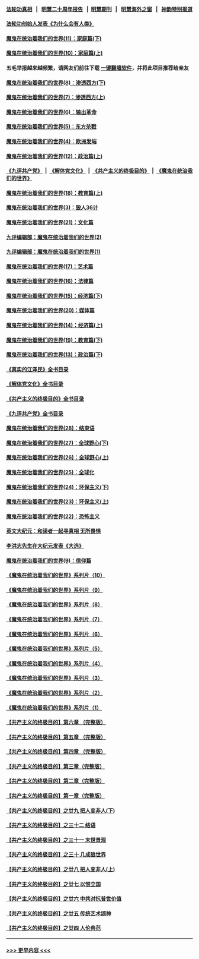 #### [法轮功真相](https://github.com/gfw-breaker/truth/blob/master/README.md?t=0) &nbsp;&nbsp;|&nbsp;&nbsp; [明慧二十周年报告](https://github.com/gfw-breaker/mh-reports/blob/master/README.md?t=0) &nbsp;&nbsp;|&nbsp;&nbsp;[明慧期刊](https://github.com/gfw-breaker/mh-qikan) &nbsp;&nbsp;|&nbsp;&nbsp; [明慧海外之窗](https://github.com/gfw-breaker/mh-news/blob/master/README.md?t=0) &nbsp;&nbsp;|&nbsp;&nbsp; [神韵特别报道](https://github.com/gfw-breaker/mh-news/blob/master/shenyun.md?t=0)
#### [法轮功创始人发表《为什么会有人类》](../pages/nsc422/n13912117.md?t=03061843) 
#### [魔鬼在统治着我们的世界(11)：家庭篇(下)](../pages/nsc422/n10440961.md?t=03061843) 
#### [魔鬼在统治着我们的世界(10)：家庭篇(上)](../pages/nsc422/n10435448.md?t=03061843) 
#### 五毛举报越来越频繁，请网友们前往下载 [一键翻墙软件](https://github.com/gfw-breaker/ssr-accounts)，并将此项目推荐给亲友
#### [魔鬼在统治着我们的世界(8)：渗透西方(下)](../pages/nsc422/n10429603.md?t=03061843) 
#### [魔鬼在统治着我们的世界(7)：渗透西方(上)](../pages/nsc422/n10426013.md?t=03061843) 
#### [魔鬼在统治着我们的世界(6)：输出革命](../pages/nsc422/n10421536.md?t=03061843) 
#### [魔鬼在统治着我们的世界(5)：东方杀戮](../pages/nsc422/n10417707.md?t=03061843) 
#### [魔鬼在统治着我们的世界(4)：欧洲发端](../pages/nsc422/n10414890.md?t=03061843) 
#### [魔鬼在统治着我们的世界(12)：政治篇(上)](../pages/nsc422/n10444576.md?t=03061843) 
#### [《九评共产党》](https://github.com/begood0513/9ping.md/blob/master/README.md) &nbsp;|&nbsp; [《解体党文化》](../../../../jtdwh.md/blob/master/README.md)  &nbsp;|&nbsp; [《共产主义的终极目的》](../../../../gczydzjmd.md/blob/master/README.md) &nbsp;|&nbsp; [《魔鬼在统治我们的世界》](../../../../mgztzwmdsj.md/blob/master/README.md) 
#### [魔鬼在统治着我们的世界(18)：教育篇(上)](../pages/nsc422/n10526970.md?t=03061843) 
#### [魔鬼在统治着我们的世界(3)：毁人36计](../pages/nsc422/n10411583.md?t=03061843) 
#### [魔鬼在统治着我们的世界(21)：文化篇](../pages/nsc422/n10597706.md?t=03061843) 
#### [九评编辑部：魔鬼在统治着我们的世界(2)](../pages/nsc422/n10410036.md?t=03061843) 
#### [九评编辑部：魔鬼在统治着我们的世界(1)](../pages/nsc422/n10406825.md?t=03061843) 
#### [魔鬼在统治着我们的世界(17)：艺术篇](../pages/nsc422/n10499093.md?t=03061843) 
#### [魔鬼在统治着我们的世界(16)：法律篇](../pages/nsc422/n10485969.md?t=03061843) 
#### [魔鬼在统治着我们的世界(15)：经济篇(下)](../pages/nsc422/n10469975.md?t=03061843) 
#### [魔鬼在统治着我们的世界(20)：媒体篇](../pages/nsc422/n10586579.md?t=03061843) 
#### [魔鬼在统治着我们的世界(14)：经济篇(上)](../pages/nsc422/n10457370.md?t=03061843) 
#### [魔鬼在统治着我们的世界(19)：教育篇(下)](../pages/nsc422/n10564808.md?t=03061843) 
#### [魔鬼在统治着我们的世界(13)：政治篇(下)](../pages/nsc422/n10448270.md?t=03061843) 
#### [《真实的江泽民》全书目录](../pages/nsc422/n13721399.md?t=03061843) 
#### [《解体党文化》全书目录](../pages/nsc422/n13721157.md?t=03061843) 
#### [《共产主义的终极目的》全书目录](../pages/nsc422/n13721048.md?t=03061843) 
#### [《九评共产党》全书目录](../pages/nsc422/n13708085.md?t=03061843) 
#### [魔鬼在统治着我们的世界(28)：结束语](../pages/nsc422/n10936246.md?t=03061843) 
#### [魔鬼在统治着我们的世界(27)：全球野心(下)](../pages/nsc422/n10928319.md?t=03061843) 
#### [魔鬼在统治着我们的世界(26)：全球野心(上)](../pages/nsc422/n10900318.md?t=03061843) 
#### [魔鬼在统治着我们的世界(25)：全球化](../pages/nsc422/n10788205.md?t=03061843) 
#### [魔鬼在统治着我们的世界(24)：环保主义(下)](../pages/nsc422/n10695307.md?t=03061843) 
#### [魔鬼在统治着我们的世界(23)：环保主义(上)](../pages/nsc422/n10688613.md?t=03061843) 
#### [魔鬼在统治着我们的世界(22)：恐怖主义](../pages/nsc422/n10614727.md?t=03061843) 
#### [英文大纪元：和读者一起寻真相 无所畏惧](../pages/nsc422/n12542027.md?t=03061843) 
#### [李洪志先生在大纪元发表《大选》](../pages/nsc422/n12534746.md?t=03061843) 
#### [魔鬼在统治着我们的世界(9)：信仰篇](../pages/nsc422/n10432159.md?t=03061843) 
#### [《魔鬼在统治着我们的世界》系列片（10）](../pages/nsc422/n12292670.md?t=03061843) 
#### [《魔鬼在统治着我们的世界》系列片（9）](../pages/nsc422/n12290859.md?t=03061843) 
#### [《魔鬼在统治着我们的世界》系列片（8）](../pages/nsc422/n12287445.md?t=03061843) 
#### [《魔鬼在统治着我们的世界》系列片（7）](../pages/nsc422/n12283425.md?t=03061843) 
#### [《魔鬼在统治着我们的世界》系列片（6）](../pages/nsc422/n12282314.md?t=03061843) 
#### [《魔鬼在统治着我们的世界》系列片（5）](../pages/nsc422/n12281419.md?t=03061843) 
#### [《魔鬼在统治着我们的世界》系列片（4）](../pages/nsc422/n12274024.md?t=03061843) 
#### [《魔鬼在统治着我们的世界》系列片（3）](../pages/nsc422/n12271322.md?t=03061843) 
#### [《魔鬼在统治着我们的世界》系列片（2）](../pages/nsc422/n12269049.md?t=03061843) 
#### [《魔鬼在统治着我们的世界》系列片（1）](../pages/nsc422/n12267575.md?t=03061843) 
#### [【共产主义的终极目的】第六章 （完整版）](../pages/nsc422/n11428913.md?t=03061843) 
#### [【共产主义的终极目的】第五章 （完整版）](../pages/nsc422/n11428912.md?t=03061843) 
#### [【共产主义的终极目的】第四章 （完整版）](../pages/nsc422/n11428907.md?t=03061843) 
#### [【共产主义的终极目的】第三章（完整版）](../pages/nsc422/n11428848.md?t=03061843) 
#### [【共产主义的终极目的】第二章（完整版）](../pages/nsc422/n11428831.md?t=03061843) 
#### [【共产主义的终极目的】第一章（完整版）](../pages/nsc422/n11417651.md?t=03061843) 
#### [【共产主义的终极目的】之廿九 把人变非人(下)](../pages/nsc422/n11344140.md?t=03061843) 
#### [【共产主义的终极目的】之三十二 结语](../pages/nsc422/n11360535.md?t=03061843) 
#### [【共产主义的终极目的】之三十一 末世景观](../pages/nsc422/n11351129.md?t=03061843) 
#### [【共产主义的终极目的】之三十 几成狼世界](../pages/nsc422/n11348280.md?t=03061843) 
#### [【共产主义的终极目的】之廿八 把人变非人(上)](../pages/nsc422/n11340492.md?t=03061843) 
#### [【共产主义的终极目的】之廿七 以恨立国](../pages/nsc422/n11336944.md?t=03061843) 
#### [【共产主义的终极目的】之廿六 中共对抗普世价值](../pages/nsc422/n11324785.md?t=03061843) 
#### [【共产主义的终极目的】之廿五 传统艺术颂神](../pages/nsc422/n11296396.md?t=03061843) 
#### [【共产主义的终极目的】之廿四 人伦典范](../pages/nsc422/n11296397.md?t=03061843) 

----
#### [ >>> 更早内容 <<< ](../indexes/nsc422-earlier.md)
